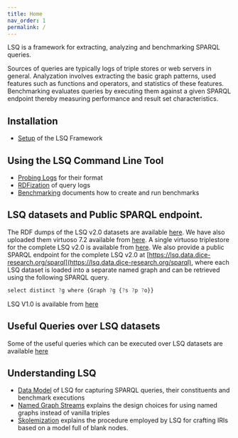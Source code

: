 ```yaml
---
title: Home
nav_order: 1
permalink: /
---
```


LSQ is a framework for extracting, analyzing and benchmarking SPARQL queries.

Sources of queries are typically logs of triple stores or web servers in general.
Analyzation involves extracting the basic graph patterns, used features such as functions and operators, and statistics of these features.
Benchmarking evaluates queries by executing them against a given SPARQL endpoint thereby measuring performance and result set characteristics.

## Installation

* [Setup](Setup) of the LSQ Framework

## Using the LSQ Command Line Tool

* [Probing Logs](Probing-Logs) for their format
* [RDFization](RDFization) of query logs
* [Benchmarking](Benchmarking) documents how to create and run benchmarks

## LSQ datasets and Public SPARQL endpoint. 
The RDF dumps of the LSQ v2.0 datasets are available [here](https://hobbitdata.informatik.uni-leipzig.de/lsqv2/dumps/). We have also uploaded them virtuoso 7.2 available from [here](https://hobbitdata.informatik.uni-leipzig.de/lsqv2/endpoints/lsq-endpoints-v2/). A single virtuoso triplestore for the complete LSQ v2.0 is available from [here](https://hobbitdata.informatik.uni-leipzig.de/lsqv2/endpoints/). We also provide a public SPARQL endpoint for the complete LSQ v2.0 at [https://lsq.data.dice-research.org/sparql](https://lsq.data.dice-research.org/sparql), where each LSQ dataset is loaded into a separate named graph and can be retrieved using the following SPARQL query. 
```javascript
select distinct ?g where {Graph ?g {?s ?p ?o}}
```
LSQ V1.0 is available from [here]() 
## Useful Queries over LSQ datasets

Some of the useful queries which can be executed over LSQ datasets are available [here](https://docs.google.com/spreadsheets/d/1jndGJ2qicN2WworS3Q_4FAjM_QOEUGlWiPPX4hkRoNE/edit?usp=sharing) 

## Understanding LSQ

* [Data Model](Data-Model) of LSQ for capturing SPARQL queries, their constituents and benchmark executions
* [Named Graph Streams](Named-Graph-Streams) explains the design choices for using named graphs instead of vanilla triples
* [Skolemization](Skolemization) explains the procedure employed by LSQ for crafting IRIs based on a model full of blank nodes.
